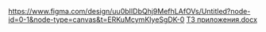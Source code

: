 https://www.figma.com/design/uu0bIIDbQhj9MefhLAfOVs/Untitled?node-id=0-1&node-type=canvas&t=ERKuMcymKIyeSgDK-0
[ТЗ приложения.docx](https://github.com/user-attachments/files/17558437/default.docx)
